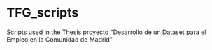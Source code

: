 # TFG_scripts
Scripts used in the Thesis proyecto "Desarrollo de un Dataset para el Empleo en la Comunidad de Madrid"
